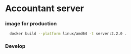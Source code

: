 # Accountant server

### image for production

```bash
  docker build --platform linux/amd64 -t server:2.2.0 .
```

### Develop